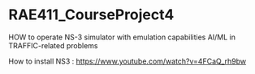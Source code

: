 # RAE411_CourseProject4

HOW to operate NS-3 simulator with emulation capabilities
AI/ML in TRAFFIC-related problems

How to install NS3 : https://www.youtube.com/watch?v=4FCaQ_rh9bw
